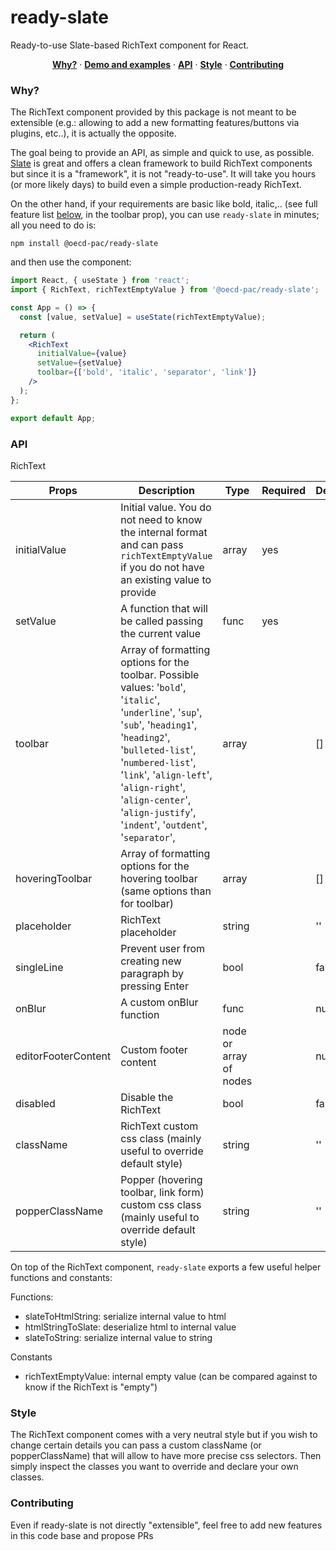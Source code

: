 # ready-slate

Ready-to-use Slate-based RichText component for React.

<p align="center">
  <a href="#why"><strong>Why?</strong></a> ·
  <a href="https://coming-soon"><strong>Demo and examples</strong></a> ·
  <a href="#api"><strong>API</strong></a> ·
  <a href="#Style"><strong>Style</strong></a> ·
  <a href="#contributing"><strong>Contributing</strong></a>
</p>

### Why?

The RichText component provided by this package is not meant to be extensible (e.g.: allowing to add a new formatting features/buttons via plugins, etc..), it is actually the opposite.

The goal being to provide an API, as simple and quick to use, as possible.
[Slate](https://github.com/ianstormtaylor/slate#readme) is great and offers a clean framework to build RichText components but since it is a "framework", it is not "ready-to-use".
It will take you hours (or more likely days) to build even a simple production-ready RichText.

On the other hand, if your requirements are basic like bold, italic,.. (see full feature list [below](#api), in the toolbar prop), you can use `ready-slate` in minutes; all you need to do is:

`npm install @oecd-pac/ready-slate`

and then use the component:

```jsx
import React, { useState } from 'react';
import { RichText, richTextEmptyValue } from '@oecd-pac/ready-slate';

const App = () => {
  const [value, setValue] = useState(richTextEmptyValue);

  return (
    <RichText
      initialValue={value}
      setValue={setValue}
      toolbar={['bold', 'italic', 'separator', 'link']}
    />
  );
};

export default App;
```

### API

RichText

| **Props**           | **Description**                                                                                                                                                                                                                                                                                                | **Type**               | **Required** | **Default** |
| ------------------- | -------------------------------------------------------------------------------------------------------------------------------------------------------------------------------------------------------------------------------------------------------------------------------------------------------------- | ---------------------- | ------------ | ----------- |
| initialValue        | Initial value. You do not need to know the internal format and can pass `richTextEmptyValue` if you do not have an existing value to provide                                                                                                                                                                   | array                  | yes          |             |
| setValue            | A function that will be called passing the current value                                                                                                                                                                                                                                                       | func                   | yes          |             |
| toolbar             | Array of formatting options for the toolbar. Possible values: '`bold`', '`italic`', '`underline`', '`sup`', '`sub`', '`heading1`', '`heading2`', '`bulleted-list`', '`numbered-list`', '`link`', '`align-left`', '`align-right`', '`align-center`', '`align-justify`', '`indent`', '`outdent`', '`separator`', | array                  |              | []          |
| hoveringToolbar     | Array of formatting options for the hovering toolbar (same options than for toolbar)                                                                                                                                                                                                                           | array                  |              | []          |
| placeholder         | RichText placeholder                                                                                                                                                                                                                                                                                           | string                 |              | ''          |
| singleLine          | Prevent user from creating new paragraph by pressing Enter                                                                                                                                                                                                                                                     | bool                   |              | false       |
| onBlur              | A custom onBlur function                                                                                                                                                                                                                                                                                       | func                   |              | null        |
| editorFooterContent | Custom footer content                                                                                                                                                                                                                                                                                          | node or array of nodes |              | null        |
| disabled            | Disable the RichText                                                                                                                                                                                                                                                                                           | bool                   |              | false       |
| className           | RichText custom css class (mainly useful to override default style)                                                                                                                                                                                                                                            | string                 |              | ''          |
| popperClassName     | Popper (hovering toolbar, link form) custom css class (mainly useful to override default style)                                                                                                                                                                                                                | string                 |              | ''          |

On top of the RichText component, `ready-slate` exports a few useful helper functions and constants:

Functions:

- slateToHtmlString: serialize internal value to html
- htmlStringToSlate: deserialize html to internal value
- slateToString: serialize internal value to string

Constants

- richTextEmptyValue: internal empty value (can be compared against to know if the RichText is "empty")

### Style

The RichText component comes with a very neutral style but if you wish to change certain details you can pass a custom className (or popperClassName) that will allow to have more precise css selectors. Then simply inspect the classes you want to override and declare your own classes.

### Contributing

Even if ready-slate is not directly "extensible", feel free to add new features in this code base and propose PRs
